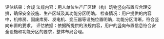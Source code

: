 评估结果：合规
法规内容：用人单位生产厂区建（构）筑物竖向布置应合理安排，确保安全设施、生产区域及其功能分区明确。
检查情况：用户提供的内容中，机修房、固废库房、发电机、变压器等设施位置明确，功能分区清晰，符合竖向布置的要求。
评估依据：依据所提供的法规内容，用户的竖向布置信息符合安全设施和功能分区的要求，整体布局合理。